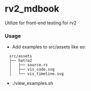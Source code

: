 # rv2_mdbook
Utilize for front-end testing for rv2

### Usage
- Add examples to src/assets like so:
```
  src/assets
  ├── hatra2
  │   ├── source.rs
  │   ├── vis_code.svg
  │   └── vis_timeline.svg
```
- ./view_examples.sh
